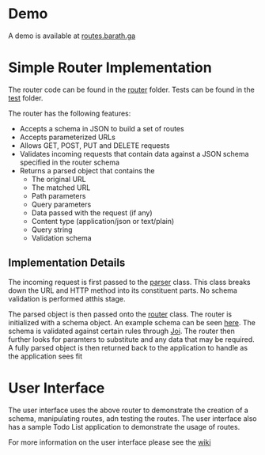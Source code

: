 # Demo

A demo is available at [routes.barath.ga](http://routes.barath.ga)

# Simple Router Implementation
The router code can be found in the [router](https://github.com/barathvk/routes/tree/master/router) folder. Tests can be found in the [test](https://github.com/barathvk/routes/tree/master/test) folder.

The router has the following features:
  * Accepts a schema in JSON to build a set of routes
  * Accepts parameterized URLs
  * Allows GET, POST, PUT and DELETE requests
  * Validates incoming requests that contain data against a JSON schema specified in the router schema
  * Returns a parsed object that contains the
    * The original URL
    * The matched URL
    * Path parameters
    * Query parameters
    * Data passed with the request (if any)
    * Content type (application/json or text/plain)
    * Query string
    * Validation schema

## Implementation Details
The incoming request is first passed to the [parser](https://github.com/barathvk/routes/blob/master/router/parser.js) class. This class breaks down the URL and HTTP method into its constituent parts. No schema validation is performed atthis stage.

The parsed object is then passed onto the [router](https://github.com/barathvk/routes/blob/master/router/index.js) class. The router is initialized with a schema object. An example schema can be seen [here](https://github.com/barathvk/routes/blob/master/ui/js/todoshema.json). The schema is validated against certain rules through [Joi](https://github.com/hapijs/joi). The router then further looks for paramters to substitute and any data that may be required. A fully parsed object is then returned back to the application to handle as the application sees fit

# User Interface
The user interface uses the above router to demonstrate the creation of a schema, manipulating routes, adn testing the routes. The user interface also has a sample Todo List application to demonstrate the usage of routes.

For more information on the user interface please see the [wiki](https://github.com/barathvk/routes/wiki)
